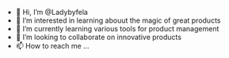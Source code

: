 - 👋 Hi, I’m @Ladybyfela
- 👀 I’m interested in learning abouut the magic of great products
- 🌱 I’m currently learning various tools for product management
- 💞️ I’m looking to collaborate on innovative products
- 📫 How to reach me ...

<!---
Ladybyfela/Ladybyfela is a ✨ special ✨ repository because its `README.md` (this file) appears on your GitHub profile.
You can click the Preview link to take a look at your changes.
--->
